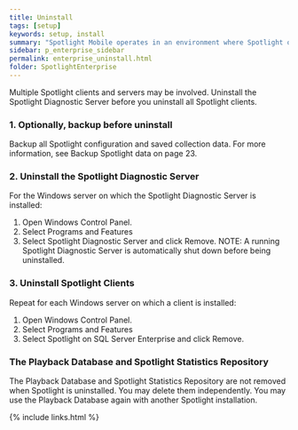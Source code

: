 ```yaml
---
title: Uninstall
tags: [setup]
keywords: setup, install
summary: "Spotlight Mobile operates in an environment where Spotlight on SQL Server and / or Spotlight on Oracle is installed. Use Spotlight Mobile to monitor your Spotlight connections remotely via your mobile device. Spotlight Mobile features include a heatmap, alarms list, alarm details and the ability to snooze and acknowledge alarms."
sidebar: p_enterprise_sidebar
permalink: enterprise_uninstall.html
folder: SpotlightEnterprise
---
```



Multiple Spotlight clients and servers may be involved. Uninstall the Spotlight Diagnostic Server before you uninstall all Spotlight clients.

### 1. Optionally, backup before uninstall
Backup all Spotlight configuration and saved collection data. For more information, see Backup Spotlight data on page 23.

### 2. Uninstall the Spotlight Diagnostic Server

For the Windows server on which the Spotlight Diagnostic Server is installed:

1. Open Windows Control Panel.
2. Select Programs and Features
3. Select Spotlight Diagnostic Server and click Remove.
NOTE: A running Spotlight Diagnostic Server is automatically shut down before being uninstalled.

### 3. Uninstall Spotlight Clients

Repeat for each Windows server on which a client is installed:

1. Open Windows Control Panel.
2. Select Programs and Features
3. Select Spotlight on SQL Server Enterprise and click Remove.

### The Playback Database and Spotlight Statistics Repository
The Playback Database and Spotlight Statistics Repository are not removed when Spotlight is uninstalled. You may delete them independently. You may use the Playback Database again with another Spotlight installation.

{% include links.html %}

